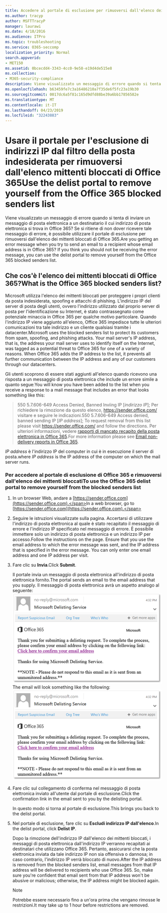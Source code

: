 ```yaml
---
title: Accedere al portale di esclusione per rimuoversi dall'elenco dei mittenti bloccati di Office 365
ms.author: tracyp
author: MSFTTracyP
manager: laurawi
ms.date: 4/18/2016
ms.audience: ITPro
ms.topic: troubleshooting
ms.service: O365-seccomp
localization_priority: Normal
search.appverid:
- MET150
ms.assetid: 0bcecdd4-3343-4cc0-9e58-e19d4de515e8
ms.collection:
- M365-security-compliance
description: Viene visualizzato un messaggio di errore quando si tenta di inviare un messaggio di posta elettronica a un destinatario il cui indirizzo di posta elettronica si trova in Office 365? Se si ritiene di non dover ricevere tale messaggio di errore, è possibile utilizzare il portale di esclusione per rimuoversi dall'elenco dei mittenti bloccati di Office 365.
ms.openlocfilehash: b63459fe7c3a16486210a7f35de6f5fc23a19b30
ms.sourcegitcommit: 0017dc6a5f81c165d9dfd88be39a6bb17856582e
ms.translationtype: MT
ms.contentlocale: it-IT
ms.lasthandoff: 04/23/2019
ms.locfileid: "32243883"
---
```

# <a name="use-the-delist-portal-to-remove-yourself-from-the-office-365-blocked-senders-list"></a><span data-ttu-id="ec8ab-104">Usare il portale per l'esclusione di indirizzi IP dal filtro della posta indesiderata per rimuoversi dall'elenco mittenti bloccati di Office 365</span><span class="sxs-lookup"><span data-stu-id="ec8ab-104">Use the delist portal to remove yourself from the Office 365 blocked senders list</span></span>

<span data-ttu-id="ec8ab-p102">Viene visualizzato un messaggio di errore quando si tenta di inviare un messaggio di posta elettronica a un destinatario il cui indirizzo di posta elettronica si trova in Office 365? Se si ritiene di non dover ricevere tale messaggio di errore, è possibile utilizzare il portale di esclusione per rimuoversi dall'elenco dei mittenti bloccati di Office 365.</span><span class="sxs-lookup"><span data-stu-id="ec8ab-p102">Are you getting an error message when you try to send an email to a recipient whose email address is in Office 365? If you think you should not be receiving the error message, you can use the delist portal to remove yourself from the Office 365 blocked senders list.</span></span>
  
## <a name="what-is-the-office-365-blocked-senders-list"></a><span data-ttu-id="ec8ab-107">Che cos'è l'elenco dei mittenti bloccati di Office 365?</span><span class="sxs-lookup"><span data-stu-id="ec8ab-107">What is the Office 365 blocked senders list?</span></span>

<span data-ttu-id="ec8ab-p103">Microsoft utilizza l'elenco dei mittenti bloccati per proteggere i propri clienti da posta indesiderata, spoofing e attacchi di phishing. L'indirizzo IP del server di posta degli utenti, ovvero l'indirizzo utilizzato dal proprio server di posta per l'identificazione su Internet, è stato contrassegnato come potenziale minaccia in Office 365 per qualche motivo particolare. Quando l'indirizzo IP viene aggiunto all'elenco, Office 365 impedisce tutte le ulteriori comunicazioni tra tale indirizzo e un cliente qualsiasi tramite i datacenter.</span><span class="sxs-lookup"><span data-stu-id="ec8ab-p103">Microsoft uses the blocked senders list to protect its customers from spam, spoofing, and phishing attacks. Your mail server's IP address, that is, the address your mail server uses to identify itself on the Internet, was tagged as a potential threat to Office 365 for one of a variety of reasons. When Office 365 adds the IP address to the list, it prevents all further communication between the IP address and any of our customers through our datacenters.</span></span>
  
<span data-ttu-id="ec8ab-111">Gli utenti scoprono di essere stati aggiunti all'elenco quando ricevono una risposta a un messaggio di posta elettronica che include un errore simile a quanto segue:</span><span class="sxs-lookup"><span data-stu-id="ec8ab-111">You will know you have been added to the list when you receive a response to a mail message that includes an error that looks something like this:</span></span>
  
> <span data-ttu-id="ec8ab-112">550 5.7.606-649 Access Denied, Banned Inviing IP [_indirizzo IP_]; Per richiedere la rimozione da questo elenco, https://sender.office.com/ visitare e seguire le indicazioni.</span><span class="sxs-lookup"><span data-stu-id="ec8ab-112">550 5.7.606-649 Access denied, banned sending IP [_IP address_]; To request removal from this list please visit https://sender.office.com/ and follow the directions.</span></span> <span data-ttu-id="ec8ab-113">Per ulteriori informazioni, vedere [rapporti di mancato recapito della posta elettronica in Office 365](http://go.microsoft.com/fwlink/?LinkID=526653).</span><span class="sxs-lookup"><span data-stu-id="ec8ab-113">For more information please see [Email non-delivery reports in Office 365](http://go.microsoft.com/fwlink/?LinkID=526653).</span></span>
  
<span data-ttu-id="ec8ab-114">_IP address_ è l'indirizzo IP del computer in cui è in esecuzione il server di posta.</span><span class="sxs-lookup"><span data-stu-id="ec8ab-114">where  _IP address_ is the IP address of the computer on which the mail server runs.</span></span> 
  
### <a name="to-use-the-office-365-delist-portal-to-remove-yourself-from-the-blocked-senders-list"></a><span data-ttu-id="ec8ab-115">Per accedere al portale di esclusione di Office 365 e rimuoversi dall'elenco dei mittenti bloccati</span><span class="sxs-lookup"><span data-stu-id="ec8ab-115">To use the Office 365 delist portal to remove yourself from the blocked senders list</span></span>

1. <span data-ttu-id="ec8ab-116">In un browser Web, andare a [https://sender.office.com](https://sender.office.com).</span><span class="sxs-lookup"><span data-stu-id="ec8ab-116">In a web browser, go to [https://sender.office.com](https://sender.office.com).</span></span>
    
2. <span data-ttu-id="ec8ab-p105">Seguire le istruzioni visualizzate sulla pagina. Accertarsi di utilizzare l'indirizzo di posta elettronica al quale è stato recapitato il messaggio di errore e l'indirizzo IP specificato nel messaggio di errore. È possibile immettere solo un indirizzo di posta elettronica e un indirizzo IP per accesso.</span><span class="sxs-lookup"><span data-stu-id="ec8ab-p105">Follow the instructions on the page. Ensure that you use the email address to which the error message was sent, and the IP address that is specified in the error message. You can only enter one email address and one IP address per visit.</span></span>
    
3. <span data-ttu-id="ec8ab-120">Fare clic su **Invia**.</span><span class="sxs-lookup"><span data-stu-id="ec8ab-120">Click **Submit**.</span></span>
    
    <span data-ttu-id="ec8ab-121">Il portale invia un messaggio di posta elettronica all'indirizzo di posta elettronica fornito.</span><span class="sxs-lookup"><span data-stu-id="ec8ab-121">The portal sends an email to the email address that you supply.</span></span> <span data-ttu-id="ec8ab-122">Il messaggio di posta elettronica avrà un aspetto analogo al seguente: ![screenshot del messaggio di posta elettronica ricevuto quando si invia una richiesta tramite il portale di esclusione](media/bf13e4f7-f68c-4e46-baa7-b6ab4cfc13f3.png)</span><span class="sxs-lookup"><span data-stu-id="ec8ab-122">The email will look something like the following: ![Screenshot of email received when you submit a request through the delist portal](media/bf13e4f7-f68c-4e46-baa7-b6ab4cfc13f3.png)</span></span>
  
4. <span data-ttu-id="ec8ab-123">Fare clic sul collegamento di conferma nel messaggio di posta elettronica inviato all'utente dal portale di esclusione.</span><span class="sxs-lookup"><span data-stu-id="ec8ab-123">Click the confirmation link in the email sent to you by the delisting portal.</span></span>
    
    <span data-ttu-id="ec8ab-124">In questo modo si torna al portale di esclusione.</span><span class="sxs-lookup"><span data-stu-id="ec8ab-124">This brings you back to the delist portal.</span></span>
    
5. <span data-ttu-id="ec8ab-125">Nel portale di esclusione, fare clic su **Escludi indirizzo IP dall'elenco**.</span><span class="sxs-lookup"><span data-stu-id="ec8ab-125">In the delist portal, click **Delist IP**.</span></span>
    
    <span data-ttu-id="ec8ab-p107">Dopo la rimozione dell'indirizzo IP dall'elenco dei mittenti bloccati, i messaggi di posta elettronica dall'indirizzo IP verranno recapitati ai destinatari che utilizzano Office 365. Pertanto, assicurarsi che la posta elettronica inviata da tale indirizzo IP non sia offensiva o dannosa; in caso contrario, l'indirizzo IP verrà bloccato di nuovo.</span><span class="sxs-lookup"><span data-stu-id="ec8ab-p107">After the IP address is removed from the blocked senders list, email messages from that IP address will be delivered to recipients who use Office 365. So, make sure you're confident that email sent from that IP address won't be abusive or malicious; otherwise, the IP address might be blocked again.</span></span>
    
    > [!NOTE]
    > <span data-ttu-id="ec8ab-128">Potrebbe essere necessario fino a un'ora prima che vengano rimosse le restrizioni.</span><span class="sxs-lookup"><span data-stu-id="ec8ab-128">It may take up to 1 hour before restrictions are removed.</span></span>
